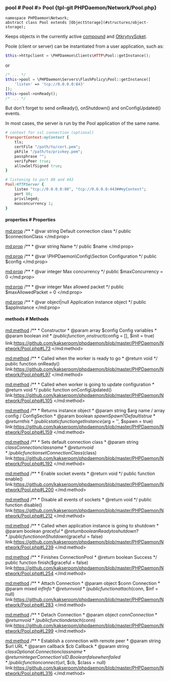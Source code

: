 ### pool # Pool #> Pool {tpl-git PHPDaemon/Network/Pool.php}

```php:p
namespace PHPDaemon\Network;
abstract class Pool extends [ObjectStorage](#structures/object-storage);
```

Keeps objects in the currently active [compound](#network/connection) and [OtkrytyySoket](#network/boundsocket).

Poole (client or server) can be instantiated from a user application, such as:

```php
$this->httpclient = \PHPDaemon\Clients\HTTP\Pool::getInstance();
```

or

```php
/* ... */
$this->pool = \PHPDaemon\Servers\FlashPolicy\Pool::getInstance([
    'listen' => 'tcp://0.0.0.0:843'
]);
$this->pool->onReady();
/* ... */
```

But don't forget to send onReady(), onShutdown() and onConfigUpdated() events.

In most cases, the server is run by the Pool application of the same name.

```ruby
# context for ssl connection (optional)
TransportContext:myContext {
    tls;
    certFile "/path/to/cert.pem";
    pkFile "/path/to/privkey.pem";
    passphrase "";
    verifyPeer true;
    allowSelfSigned true;
}

# listening to port 80 and 443
Pool:HTTPServer {
    listen "tcp://0.0.0.0:80", "tcp://0.0.0.0:443##myContext";
    port 80;
    privileged;
    maxconcurrency 1;
}
```

<!-- include-namespace path="\PHPDaemon\Network\Pool" level="" access="" -->
#### properties # Properties

<md:prop>
/**
	 * @var string Default connection class
	 */
public $connectionClass
</md:prop>

<md:prop>
/**
	 * @var string Name
	 */
public $name
</md:prop>

<md:prop>
/**
	 * @var \PHPDaemon\Config\Section Configuration
	 */
public $config
</md:prop>

<md:prop>
/**
	 * @var integer Max concurrency
	 */
public $maxConcurrency = 0
</md:prop>

<md:prop>
/**
	 * @var integer Max allowed packet
	 */
public $maxAllowedPacket = 0
</md:prop>

<md:prop>
/**
	 * @var object|null Application instance object
	 */
public $appInstance
</md:prop>

<div class="clearboth"></div>

#### methods # Methods

<md:method>
/**
	 * Constructor
	 * @param array   $config Config variables
	 * @param boolean $init
	 */
public function __construct($config = [], $init = true)
link:https://github.com/kakserpom/phpdaemon/blob/master/PHPDaemon/Network/Pool.php#L73
</md:method>

<md:method>
/**
	 * Called when the worker is ready to go
	 * @return void
	 */
public function onReady()
link:https://github.com/kakserpom/phpdaemon/blob/master/PHPDaemon/Network/Pool.php#L97
</md:method>

<md:method>
/**
	 * Called when worker is going to update configuration
	 * @return void
	 */
public function onConfigUpdated()
link:https://github.com/kakserpom/phpdaemon/blob/master/PHPDaemon/Network/Pool.php#L105
</md:method>

<md:method>
/**
	 * Returns instance object
	 * @param  string  $arg   name / array config / ConfigSection
	 * @param  boolean $spawn Spawn? Default is true
	 * @return this
	 */
public static function getInstance($arg = '', $spawn = true)
link:https://github.com/kakserpom/phpdaemon/blob/master/PHPDaemon/Network/Pool.php#L159
</md:method>

<md:method>
/**
	 * Sets default connection class
	 * @param  string $class Connection class name
	 * @return void
	 */
public function setConnectionClass($class)
link:https://github.com/kakserpom/phpdaemon/blob/master/PHPDaemon/Network/Pool.php#L192
</md:method>

<md:method>
/**
	 * Enable socket events
	 * @return void
	 */
public function enable()
link:https://github.com/kakserpom/phpdaemon/blob/master/PHPDaemon/Network/Pool.php#L200
</md:method>

<md:method>
/**
	 * Disable all events of sockets
	 * @return void
	 */
public function disable()
link:https://github.com/kakserpom/phpdaemon/blob/master/PHPDaemon/Network/Pool.php#L212
</md:method>

<md:method>
/**
	 * Called when application instance is going to shutdown
	 * @param  boolean $graceful
	 * @return boolean Ready to shutdown?
	 */
public function onShutdown($graceful = false)
link:https://github.com/kakserpom/phpdaemon/blob/master/PHPDaemon/Network/Pool.php#L239
</md:method>

<md:method>
/**
	 * Finishes ConnectionPool
	 * @return boolean Success
	 */
public function finish($graceful = false)
link:https://github.com/kakserpom/phpdaemon/blob/master/PHPDaemon/Network/Pool.php#L254
</md:method>

<md:method>
/**
	 * Attach Connection
	 * @param  object $conn Connection
	 * @param  mixed  $inf  Info
	 * @return void
	 */
public function attach($conn, $inf = null)
link:https://github.com/kakserpom/phpdaemon/blob/master/PHPDaemon/Network/Pool.php#L283
</md:method>

<md:method>
/**
	 * Detach Connection
	 * @param  object $conn Connection
	 * @return void
	 */
public function detach($conn)
link:https://github.com/kakserpom/phpdaemon/blob/master/PHPDaemon/Network/Pool.php#L299
</md:method>

<md:method>
/**
	 * Establish a connection with remote peer
	 * @param  string   $url   URL
	 * @param  callback $cb    Callback
	 * @param  string   $class Optional. Connection class name
	 * @return integer         Connection's ID. Boolean false when failed
	 */
public function connect($url, $cb, $class = null)
link:https://github.com/kakserpom/phpdaemon/blob/master/PHPDaemon/Network/Pool.php#L316
</md:method>

<div class="clearboth"></div>


<!--/ include-namespace -->
